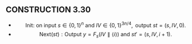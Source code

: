 
## CONSTRUCTION 3.30
- $$\text{Init: on input } s \in \{0,1\}^n \text{ and } IV \in \{0,1\}^{3n/4}, \text{ output } st = (s, IV, 0).$$
- $$\text{Next}(st): \text{Output } y = F_s(IV \parallel \langle i \rangle) \text{ and } st' = (s, IV, i+1).$$